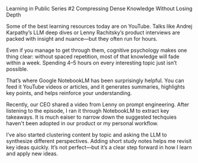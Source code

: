 Learning in Public Series #2
Compressing Dense Knowledge Without Losing Depth

Some of the best learning resources today are on YouTube. Talks like Andrej Karpathy’s LLM deep dives or Lenny Rachitsky’s product interviews are packed with insight and nuance—but they often run for hours.

Even if you manage to get through them, cognitive psychology makes one thing clear: without spaced repetition, most of that knowledge will fade within a week. Spending 4–5 hours on every interesting topic just isn’t possible.

That’s where Google NotebookLM has been surprisingly helpful. You can feed it YouTube videos or articles, and it generates summaries, highlights key points, and helps reinforce your understanding.

Recently, our CEO shared a video from Lenny on prompt engineering. After listening to the episode, I ran it through NotebookLM to extract key takeaways. It is much eaiser to narrow down the suggested techquies haven't been adopted in our product or my personal workflow.

I’ve also started clustering content by topic and asking the LLM to synthesize different perspectives. Adding short study notes helps me revisit key ideas quickly. It’s not perfect—but it’s a clear step forward in how I learn and apply new ideas.